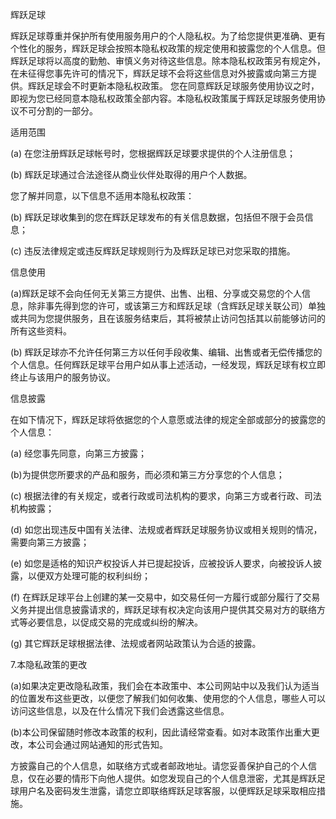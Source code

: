 辉跃足球

辉跃足球尊重并保护所有使用服务用户的个人隐私权。为了给您提供更准确、更有个性化的服务，辉跃足球会按照本隐私权政策的规定使用和披露您的个人信息。但辉跃足球将以高度的勤勉、审慎义务对待这些信息。除本隐私权政策另有规定外，在未征得您事先许可的情况下，辉跃足球不会将这些信息对外披露或向第三方提供。辉跃足球会不时更新本隐私权政策。 您在同意辉跃足球服务使用协议之时，即视为您已经同意本隐私权政策全部内容。本隐私权政策属于辉跃足球服务使用协议不可分割的一部分。

适用范围

(a) 在您注册辉跃足球帐号时，您根据辉跃足球要求提供的个人注册信息；

(b) 辉跃足球通过合法途径从商业伙伴处取得的用户个人数据。

您了解并同意，以下信息不适用本隐私权政策：

(b) 辉跃足球收集到的您在辉跃足球发布的有关信息数据，包括但不限于会员信息；

(c) 违反法律规定或违反辉跃足球规则行为及辉跃足球已对您采取的措施。

信息使用

(a)辉跃足球不会向任何无关第三方提供、出售、出租、分享或交易您的个人信息，除非事先得到您的许可，或该第三方和辉跃足球（含辉跃足球关联公司）单独或共同为您提供服务，且在该服务结束后，其将被禁止访问包括其以前能够访问的所有这些资料。

(b) 辉跃足球亦不允许任何第三方以任何手段收集、编辑、出售或者无偿传播您的个人信息。任何辉跃足球平台用户如从事上述活动，一经发现，辉跃足球有权立即终止与该用户的服务协议。

信息披露

在如下情况下，辉跃足球将依据您的个人意愿或法律的规定全部或部分的披露您的个人信息：

(a) 经您事先同意，向第三方披露；

(b)为提供您所要求的产品和服务，而必须和第三方分享您的个人信息；

(c) 根据法律的有关规定，或者行政或司法机构的要求，向第三方或者行政、司法机构披露；

(d) 如您出现违反中国有关法律、法规或者辉跃足球服务协议或相关规则的情况，需要向第三方披露；

(e) 如您是适格的知识产权投诉人并已提起投诉，应被投诉人要求，向被投诉人披露，以便双方处理可能的权利纠纷；

(f) 在辉跃足球平台上创建的某一交易中，如交易任何一方履行或部分履行了交易义务并提出信息披露请求的，辉跃足球有权决定向该用户提供其交易对方的联络方式等必要信息，以促成交易的完成或纠纷的解决。

(g) 其它辉跃足球根据法律、法规或者网站政策认为合适的披露。

7.本隐私政策的更改

(a)如果决定更改隐私政策，我们会在本政策中、本公司网站中以及我们认为适当的位置发布这些更改，以便您了解我们如何收集、使用您的个人信息，哪些人可以访问这些信息，以及在什么情况下我们会透露这些信息。

(b)本公司保留随时修改本政策的权利，因此请经常查看。如对本政策作出重大更改，本公司会通过网站通知的形式告知。

方披露自己的个人信息，如联络方式或者邮政地址。请您妥善保护自己的个人信息，仅在必要的情形下向他人提供。如您发现自己的个人信息泄密，尤其是辉跃足球用户名及密码发生泄露，请您立即联络辉跃足球客服，以便辉跃足球采取相应措施。
